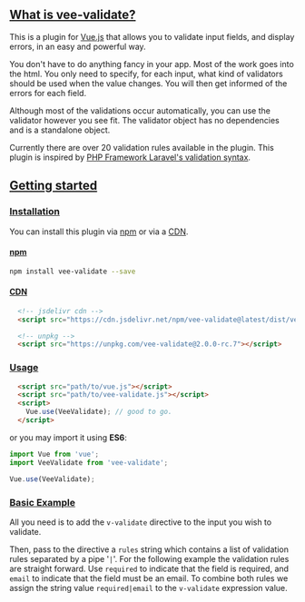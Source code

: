 ## [What is vee-validate?](#about)

This is a plugin for [Vue.js](https://vuejs.org/) that allows you to validate input fields, and display errors, in an easy and powerful way.

You don't have to do anything fancy in your app. Most of the work goes into the html. You only need to specify, for each input, what kind of validators should be used when the value changes. You will then get informed of the errors for each field.

Although most of the validations occur automatically, you can use the validator however you see fit. The validator object has no dependencies and is a standalone object.

Currently there are over 20 validation rules available in the plugin. This plugin is inspired by [PHP Framework Laravel's validation syntax](https://laravel.com/).  

## [Getting started](#getting-started)

### [Installation](#installation)

You can install this plugin via [npm](#npm) or via a [CDN](#cdn).

#### [npm](#npm)

```bash
npm install vee-validate --save
```

#### [CDN](#cdn)

```html
  <!-- jsdelivr cdn -->
  <script src="https://cdn.jsdelivr.net/npm/vee-validate@latest/dist/vee-validate.js"></script>

  <!-- unpkg -->
  <script src="https://unpkg.com/vee-validate@2.0.0-rc.7"></script>
```

### [Usage](#usage)

```html
  <script src="path/to/vue.js"></script>
  <script src="path/to/vee-validate.js"></script>
  <script>
    Vue.use(VeeValidate); // good to go.
  </script>
```

or you may import it using **ES6**:

```js
import Vue from 'vue';
import VeeValidate from 'vee-validate';

Vue.use(VeeValidate);
```

### [Basic Example](#basic-example)

All you need is to add the `v-validate` directive to the input you wish to validate.

Then, pass to the directive a `rules` string which contains a list of validation rules separated by a pipe '`|`'. For the following example the validation rules are straight forward. Use `required` to indicate that the field is required, and `email` to indicate that the field must be an email. To combine both rules we assign the string value `required|email` to the `v-validate` expression value.
